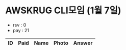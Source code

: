 # AWSKRUG CLI모임 (1월 7일)

* rsv : 0
* pay : 21

ID | Paid | Name | Photo | Answer
-- | ---- | ---- | ----- | ------

